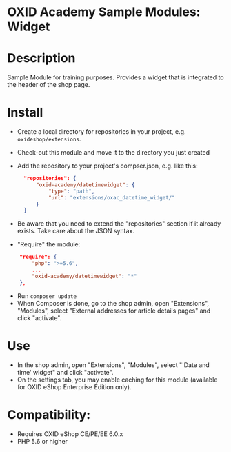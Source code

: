 OXID Academy Sample Modules: Widget
===================================

# Description

Sample Module for training purposes.
Provides a widget that is integrated to the header of the shop page.

# Install

* Create a local directory for repositories in your project, e.g. `oxideshop/extensions`.
* Check-out this module and move it to the directory you just created
* Add the repository to your project's compser.json, e.g. like this:

  ```json
    "repositories": {
        "oxid-academy/datetimewidget": {
            "type": "path",
            "url": "extensions/oxac_datetime_widget/"
        }
    }
  ```    

* Be aware that you need to extend the "repositories" section if it already exists. Take care about the JSON syntax.
* "Require" the module:

```json
    "require": {
        "php": ">=5.6",
        ...
        "oxid-academy/datetimewidget": "*"
    },
```

* Run `composer update`
* When Composer is done, go to the shop admin, open "Extensions", "Modules", select "External addresses for article details pages" and click "activate".

# Use

 * In the shop admin, open "Extensions", "Modules", select "'Date and time' widget" and click "activate".
 * On the settings tab, you may enable caching for this module (available for OXID eShop Enterprise Edition only).

# Compatibility:

* Requires OXID eShop CE/PE/EE 6.0.x
* PHP 5.6 or higher
